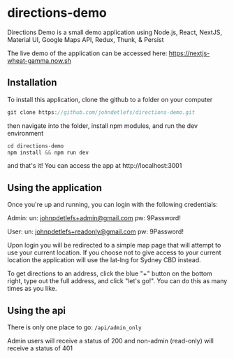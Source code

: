 # directions-demo

Directions Demo is a small demo application using Node.js, React, NextJS, Material UI, Google Maps API, Redux, Thunk, & Persist

The live demo of the application can be accessed here: https://nextjs-wheat-gamma.now.sh

## Installation

To install this application, clone the github to a folder on your computer

```javascript
git clone https://github.com/johndetlefs/directions-demo.git
```

then navigate into the folder, install npm modules, and run the dev environment

```javascript
cd directions-demo
npm install && npm run dev
```

and that's it! You can access the app at http://localhost:3001

## Using the application

Once you're up and running, you can login with the following credentials:

Admin:
un: johnpdetlefs+admin@gmail.com
pw: 9Password!

User:
un: johnpdetlefs+readonly@gmail.com
pw: 9Password!

Upon login you will be redirected to a simple map page that will attempt to use your current location. If you choose not to give access to your current location the application will use the lat-lng for Sydney CBD instead.

To get directions to an address, click the blue "+" button on the bottom right, type out the full address, and click "let's go!". You can do this as many times as you like.

## Using the api

There is only one place to go: `/api/admin_only`

Admin users will receive a status of 200 and non-admin (read-only) will receive a status of 401
